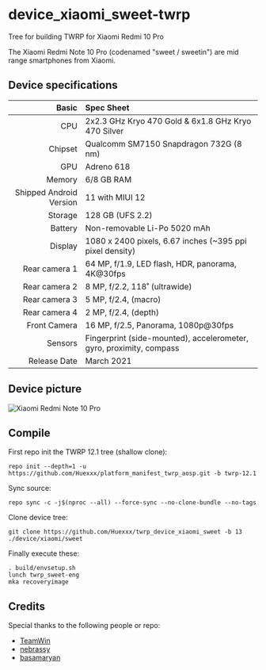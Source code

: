 # device_xiaomi_sweet-twrp

Tree for building TWRP for Xiaomi Redmi 10 Pro

The Xiaomi Redmi Note 10 Pro (codenamed "sweet / sweetin") are mid range smartphones from Xiaomi.

## Device specifications

Basic   | Spec Sheet
-------:|:-------------------------
| CPU     | 2x2.3 GHz Kryo 470 Gold & 6x1.8 GHz Kryo 470 Silver      |
| Chipset | Qualcomm SM7150 Snapdragon 732G (8 nm)                   |
| GPU     | Adreno 618                                               |
| Memory  | 6/8 GB RAM                                               |
| Shipped Android Version | 11 with MIUI 12                          |
| Storage | 128 GB (UFS 2.2)                                         |
| Battery | Non-removable Li-Po 5020 mAh                             |
| Display | 1080 x 2400 pixels, 6.67 inches (~395 ppi pixel density) |
| Rear camera 1 | 64 MP, f/1.9, LED flash, HDR, panorama, 4K@30fps  |
| Rear camera 2 | 8 MP, f/2.2, 118˚ (ultrawide)                      |
| Rear camera 3 | 5 MP, f/2.4, (macro)                               |
| Rear camera 4 | 2 MP, f/2.4, (depth)                               |
| Front Camera | 16 MP, f/2.5, Panorama, 1080p@30fps                 |
| Sensors | Fingerprint (side-mounted), accelerometer, gyro, proximity, compass |
| Release Date | March 2021                                          |

## Device picture
![Xiaomi Redmi Note 10 Pro](https://i.imgur.com/t3byGh9.png "Xiaomi Redmi Note 10 Pro")

## Compile

First repo init the TWRP 12.1 tree (shallow clone):

```shell
repo init --depth=1 -u https://github.com/Huexxx/platform_manifest_twrp_aosp.git -b twrp-12.1
```

Sync source:

```shell
repo sync -c -j$(nproc --all) --force-sync --no-clone-bundle --no-tags
```

Clone device tree:

```shell
git clone https://github.com/Huexxx/twrp_device_xiaomi_sweet -b 13 ./device/xiaomi/sweet
```

Finally execute these:

```
. build/envsetup.sh
lunch twrp_sweet-eng
mka recoveryimage
```

## Credits

Special thanks to the following people or repo:

- [TeamWin](https://github.com/TeamWin)
- [nebrassy](https://github.com/nebrassy)
- [basamaryan](https://github.com/basamaryan)
